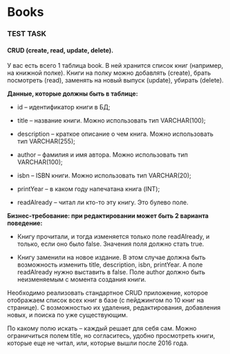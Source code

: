 # Books

### TEST TASK

#### CRUD (create, read, update, delete).
У вас есть всего 1 таблица book. В ней хранится список книг (например, на книжной
полке). Книги на полку можно добавлять (create), брать посмотреть (read), заменять на новый
выпуск (update), убирать (delete).

**Данные, которые должны быть в таблице:**

* id – идентификатор книги в БД;

* title – название книги. Можно использовать тип VARCHAR(100);

* description – краткое описание о чем книга. Можно использовать тип
VARCHAR(255);

* author – фамилия и имя автора. Можно использовать тип VARCHAR(100);

* isbn – ISBN книги. Можно использовать тип VARCHAR(20);

* printYear – в каком году напечатана книга (INT);

* readAlready – читал ли кто-то эту книгу. Это булево поле.


**Бизнес-требование: при редактировании может быть 2 варианта поведение:**

* Книгу прочитали, и тогда изменяется только поле readAlready, и только, если оно
было false. Значения поля должно стать true.

* Книгу заменили на новое издание. В этом случае должна быть возможность
изменить title, description, isbn, printYear. А поле readAlready нужно выставить в
false. Поле author должно быть неизменяемым с момента создания книги.

Необходимо реализовать стандартное CRUD приложение, которое отображаем список
всех книг в базе (с пейджингом по 10 книг на странице). С возможностью их удаления,
редактирования, добавления новых, и поиска по уже существующим.

По какому полю искать – каждый решает для себя сам. Можно ограничиться полем title,
но согласитесь, удобно просмотреть книги, которые еще не читал, или, которые вышли после
2016 года.
